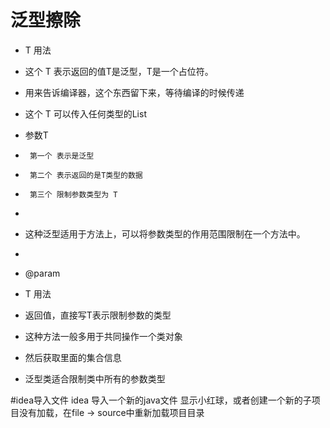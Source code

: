 # 泛型擦除




 * <T> T 用法
 * 这个<T> T 表示返回的值T是泛型，T是一个占位符。
 * 用来告诉编译器，这个东西留下来，等待编译的时候传递
 * 这个<T> T 可以传入任何类型的List
 * 参数T
 *      第一个 表示是泛型
 *      第二个 表示返回的是T类型的数据
 *      第三个 限制参数类型为 T
 *
 * 这种泛型适用于方法上，可以将参数类型的作用范围限制在一个方法中。

 

  *
  * @param <T>
  * T 用法
  * 返回值，直接写T表示限制参数的类型
  * 这种方法一般多用于共同操作一个类对象
  * 然后获取里面的集合信息
    
  * 泛型类适合限制类中所有的参数类型


#idea导入文件
idea
导入一个新的java文件 显示小红球，或者创建一个新的子项目没有加载，在file -> source中重新加载项目目录

